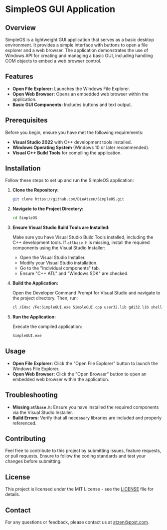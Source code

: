 # SimpleOS GUI Application

## Overview

SimpleOS is a lightweight GUI application that serves as a basic desktop environment. It provides a simple interface with buttons to open a file explorer and a web browser. The application demonstrates the use of Windows API for creating and managing a basic GUI, including handling COM objects to embed a web browser control.

## Features

- **Open File Explorer:** Launches the Windows File Explorer.
- **Open Web Browser:** Opens an embedded web browser within the application.
- **Basic GUI Components:** Includes buttons and text output.

## Prerequisites

Before you begin, ensure you have met the following requirements:

- **Visual Studio 2022** with C++ development tools installed.
- **Windows Operating System** (Windows 10 or later recommended).
- **Visual C++ Build Tools** for compiling the application.

## Installation

Follow these steps to set up and run the SimpleOS application:

1. **Clone the Repository:**

   ```bash
   git clone https://github.com/DieAtzen/SimpleOS.git
   ```

2. **Navigate to the Project Directory:**

   ```bash
   cd SimpleOS
   ```

3. **Ensure Visual Studio Build Tools are Installed:**

   Make sure you have Visual Studio Build Tools installed, including the C++ development tools. If `atlbase.h` is missing, install the required components using the Visual Studio Installer:
   
   - Open the Visual Studio Installer.
   - Modify your Visual Studio installation.
   - Go to the "Individual components" tab.
   - Ensure "C++ ATL" and "Windows SDK" are checked.

4. **Build the Application:**

   Open the Developer Command Prompt for Visual Studio and navigate to the project directory. Then, run:

   ```bash
   cl /EHsc /Fe:SimpleGUI.exe SimpleGUI.cpp user32.lib gdi32.lib shell32.lib comctl32.lib ole32.lib
   ```

5. **Run the Application:**

   Execute the compiled application:

   ```bash
   SimpleGUI.exe
   ```

## Usage

- **Open File Explorer:** Click the "Open File Explorer" button to launch the Windows File Explorer.
- **Open Web Browser:** Click the "Open Browser" button to open an embedded web browser within the application.

## Troubleshooting

- **Missing `atlbase.h`:** Ensure you have installed the required components via the Visual Studio Installer.
- **Build Errors:** Verify that all necessary libraries are included and properly referenced.

## Contributing

Feel free to contribute to this project by submitting issues, feature requests, or pull requests. Ensure to follow the coding standards and test your changes before submitting.

## License

This project is licensed under the MIT License - see the [LICENSE](LICENSE) file for details.

## Contact

For any questions or feedback, please contact us at [atzen@post.com](mailto:atzen@post.com).
